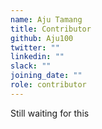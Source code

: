 ```yaml
---
name: Aju Tamang
title: Contributor
github: Aju100
twitter: ""
linkedin: ""
slack: ""
joining_date: ""
role: contributor
---
```


Still waiting for this
